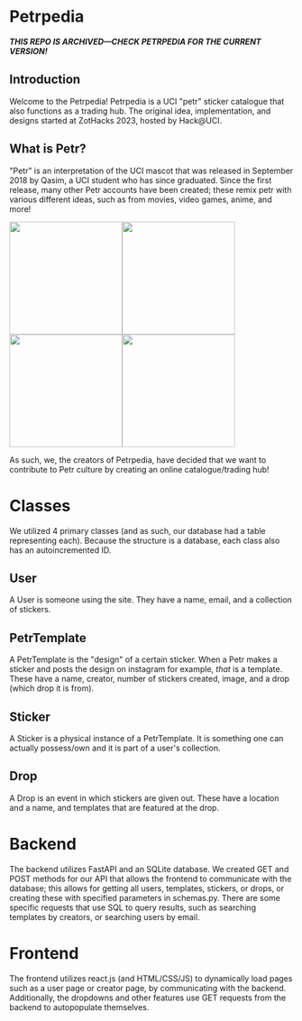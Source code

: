 # Petrpedia
***THIS REPO IS ARCHIVED—CHECK PETRPEDIA FOR THE CURRENT VERSION!***
## Introduction

Welcome to the Petrpedia!
Petrpedia is a UCI "petr" sticker catalogue that also functions as a trading hub.
The original idea, implementation, and designs started at ZotHacks 2023, hosted by Hack@UCI.

## What is Petr?
"Petr" is an interpretation of the UCI mascot that was released in September 2018 by Qasim, a UCI student who has since graduated.
Since the first release, many other Petr accounts have been created; these remix petr with various different ideas, such as from movies, video games, anime, and more!

<img src="https://scontent.cdninstagram.com/v/t51.2885-15/43252105_187038095554844_1410835837928328792_n.jpg?stp=dst-jpg_e35&efg=eyJ2ZW5jb2RlX3RhZyI6ImltYWdlX3VybGdlbi44MDB4ODAwLnNkciJ9&_nc_ht=scontent.cdninstagram.com&_nc_cat=108&_nc_ohc=CSM5o9O_BNUAX_d7PSs&edm=APs17CUBAAAA&ccb=7-5&ig_cache_key=MTkwMjY1MjQyMzE5NDIyMjI3Nw%3D%3D.2-ccb7-5&oh=00_AfBXavPPi8SYJfvg40Kttu-7O2Bp0xH0OP9lYe2W5rhF5Q&oe=654E36EC&_nc_sid=10d13b" width=200/><img src="https://scontent-lax3-2.cdninstagram.com/v/t51.2885-15/61299248_2573839462650276_1354143665798510968_n.jpg?stp=dst-jpg_e35&efg=eyJ2ZW5jb2RlX3RhZyI6ImltYWdlX3VybGdlbi4xMDAweDEwMDAuc2RyIn0&_nc_ht=scontent-lax3-2.cdninstagram.com&_nc_cat=100&_nc_ohc=qD08gXjlJlIAX_nk0_q&edm=ACWDqb8BAAAA&ccb=7-5&ig_cache_key=MjA2NDI4NzU1MjczNDc5NzM1Mw%3D%3D.2-ccb7-5&oh=00_AfBQqkgm9NJ_x2evBtLav0F4yllnf1erBisvjURBGtHvAw&oe=654FDCE4&_nc_sid=ee9879" width=200/><img src="https://scontent-lax3-1.cdninstagram.com/v/t51.2885-15/250353329_936410946960509_7791785628921005265_n.jpg?stp=dst-jpg_e35&efg=eyJ2ZW5jb2RlX3RhZyI6ImltYWdlX3VybGdlbi4xMDAweDEwMDAuc2RyIn0&_nc_ht=scontent-lax3-1.cdninstagram.com&_nc_cat=105&_nc_ohc=CQkT4M2jM5UAX8SxXaN&edm=ACWDqb8BAAAA&ccb=7-5&ig_cache_key=MjY5Njg1MDkyOTc1MzcwMTY0Mg%3D%3D.2-ccb7-5&oh=00_AfBrYWJt_EB8w3lI_b6GX1tp19koJ125s1GfLmuRScij8Q&oe=654E7D63&_nc_sid=ee9879" width=200/><img src="https://scontent-lax3-2.cdninstagram.com/v/t51.2885-15/46392583_594127507688099_2035162759375179005_n.jpg?stp=dst-jpg_e35&efg=eyJ2ZW5jb2RlX3RhZyI6ImltYWdlX3VybGdlbi44MDB4ODAwLnNkciJ9&_nc_ht=scontent-lax3-2.cdninstagram.com&_nc_cat=111&_nc_ohc=ih3jsa_UsgsAX8fnHsr&edm=ACWDqb8BAAAA&ccb=7-5&ig_cache_key=MTkzMTI5MjUxOTI0NTcxNDE0Mg%3D%3D.2-ccb7-5&oh=00_AfDiSkR9H3yjrZizE1k48JMImgujBN7S6CXyp3DvkTBWtw&oe=654E1E91&_nc_sid=ee9879" width=200/>

As such, we, the creators of Petrpedia, have decided that we want to contribute to Petr culture by creating an online catalogue/trading hub!

# Classes
We utilized 4 primary classes (and as such, our database had a table representing each).
Because the structure is a database, each class also has an autoincremented ID.

## User
A User is someone using the site. They have a name, email, and a collection of stickers.

## PetrTemplate
A PetrTemplate is the "design" of a certain sticker. When a Petr makes a sticker and posts the design on instagram for example, _that_ is a template. These have a name, creator, number of stickers created, image, and a drop (which drop it is from).

## Sticker
A Sticker is a physical instance of a PetrTemplate. It is something one can actually possess/own and it is part of a user's collection.

## Drop
A Drop is an event in which stickers are given out. These have a location and a name, and templates that are featured at the drop.

# Backend
The backend utilizes FastAPI and an SQLite database. We created GET and POST methods for our API that allows the frontend to communicate with the database; this allows for getting all users, templates, stickers, or drops, or creating these with specified parameters in schemas.py. There are some specific requests that use SQL to query results, such as searching templates by creators, or searching users by email.

# Frontend
The frontend utilizes react.js (and HTML/CSS/JS) to dynamically load pages such as a user page or creator page, by communicating with the backend. Additionally, the dropdowns and other features use GET requests from the backend to autopopulate themselves.

